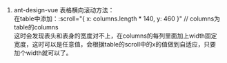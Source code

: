1. ant-design-vue 表格横向滚动方法：    
在table中添加：:scroll="{ x: columns.length * 140, y: 460 }" // columns为table的columns    
这时会发现表头和表身的宽度对不上，在columns的每列里面加上width固定宽度，这时可以是任意值，会根据table的scroll中的x的值做到自适应，只要加个width就可以了。

